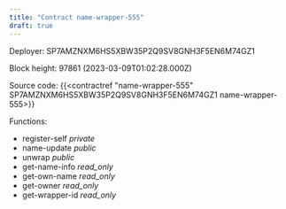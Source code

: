 ```yaml
---
title: "Contract name-wrapper-555"
draft: true
---
```

Deployer: SP7AMZNXM6HS5XBW35P2Q9SV8GNH3F5EN6M74GZ1


 



Block height: 97861 (2023-03-09T01:02:28.000Z)

Source code: {{<contractref "name-wrapper-555" SP7AMZNXM6HS5XBW35P2Q9SV8GNH3F5EN6M74GZ1 name-wrapper-555>}}

Functions:

* register-self _private_
* name-update _public_
* unwrap _public_
* get-name-info _read_only_
* get-own-name _read_only_
* get-owner _read_only_
* get-wrapper-id _read_only_
